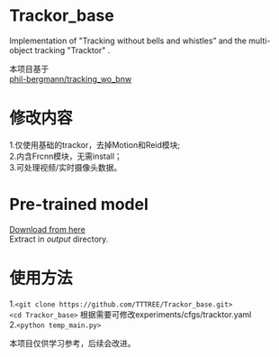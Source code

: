# Trackor_base
Implementation of "Tracking without bells and whistles” and the multi-object tracking "Tracktor" .

本项目基于  
[phil-bergmann/tracking_wo_bnw](https://github.com/phil-bergmann/tracking_wo_bnw)

# 修改内容

1.仅使用基础的trackor，去掉Motion和Reid模块;  
2.内含Frcnn模块，无需install；  
3.可处理视频/实时摄像头数据。

# Pre-trained model
[Download from here](https://drive.google.com/open?id=1E0seC4zSdAsKUNScv4M0eAu7fG_v65_Q)  
Extract in *output* directory.

# 使用方法

1.`<git clone https://github.com/TTTREE/Trackor_base.git>`  
`<cd Trackor_base>`
根据需要可修改experiments/cfgs/tracktor.yaml  
2.`<python temp_main.py>`

本项目仅供学习参考，后续会改进。

